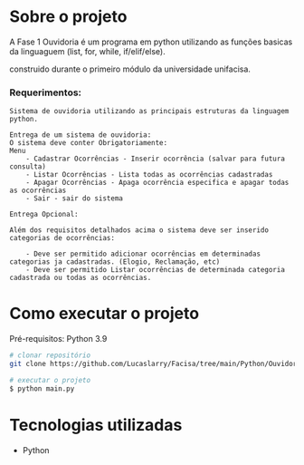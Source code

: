 # Sobre o projeto

A Fase 1 Ouvidoria é um programa em python utilizando as funções basicas da linguaguem (list, for, while, if/elif/else).

construido durante o primeiro módulo da universidade unifacisa.

### Requerimentos:

    Sistema de ouvidoria utilizando as principais estruturas da linguagem python.

    Entrega de um sistema de ouvidoria:
    O sistema deve conter Obrigatoriamente:
    Menu
        - Cadastrar Ocorrências - Inserir ocorrência (salvar para futura consulta)
        - Listar Ocorrências - Lista todas as ocorrências cadastradas
        - Apagar Ocorrências - Apaga ocorrência especifica e apagar todas as ocorrências
        - Sair - sair do sistema
        
    Entrega Opcional:

    Além dos requisitos detalhados acima o sistema deve ser inserido categorias de ocorrências:

        - Deve ser permitido adicionar ocorrências em determinadas categorias ja cadastradas. (Elogio, Reclamação, etc)
        - Deve ser permitido Listar ocorrências de determinada categoria cadastrada ou todas as ocorrências.


# Como executar o projeto
Pré-requisitos: Python 3.9

```bash
# clonar repositório
git clone https://github.com/Lucaslarry/Facisa/tree/main/Python/Ouvidoria%20v1.0

# executar o projeto
$ python main.py
```
# Tecnologias utilizadas
- Python

